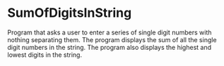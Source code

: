 # SumOfDigitsInString
Program that asks a user to enter a series of single digit numbers with nothing separating them. The program displays the sum of all the single digit numbers in the string. The program also displays the highest and lowest digits in the string.
